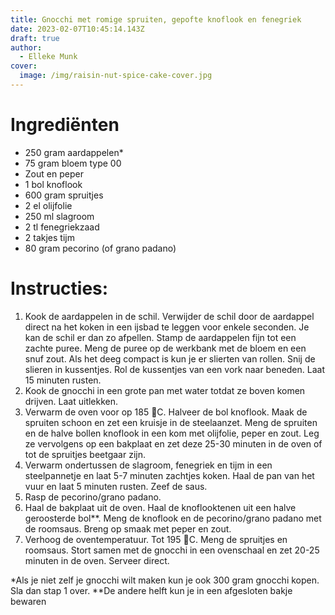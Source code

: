 ```yaml
---
title: Gnocchi met romige spruiten, gepofte knoflook en fenegriek
date: 2023-02-07T10:45:14.143Z
draft: true
author:
  - Elleke Munk
cover:
  image: /img/raisin-nut-spice-cake-cover.jpg
---
```

# Ingrediënten

* 250 gram aardappelen*
* 75 gram bloem type 00
* Zout en peper
* 1 bol knoflook
* 600 gram spruitjes
* 2 el olijfolie
* 250 ml slagroom
* 2 tl fenegriekzaad
* 2 takjes tijm
* 80 gram pecorino (of grano padano)

# I﻿nstructies:

1. Kook de aardappelen in de schil. Verwijder de schil door de aardappel direct na het koken in een ijsbad te leggen voor enkele seconden. Je kan de schil er dan zo afpellen. Stamp de aardappelen fijn tot een zachte puree. Meng de puree op de werkbank met de bloem en een snuf zout. Als het deeg compact is kun je er slierten van rollen. Snij de slieren in kussentjes. Rol de kussentjes van een vork naar beneden. Laat 15 minuten rusten. 
2. Kook de gnocchi in een grote pan met water totdat ze boven komen drijven. Laat uitlekken.
3. Verwarm de oven voor op 185 C. Halveer de bol knoflook. Maak de spruiten schoon en zet een kruisje in de steelaanzet. Meng de spruiten en de halve bollen knoflook in een kom met olijfolie, peper en zout. Leg ze vervolgens op een bakplaat en zet deze 25-30 minuten in de oven of tot de spruitjes beetgaar zijn.
4. Verwarm ondertussen de slagroom, fenegriek en tijm in een steelpannetje en laat 5-7 minuten zachtjes koken. Haal de pan van het vuur en laat 5 minuten rusten. Zeef de saus.
5. Rasp de pecorino/grano padano.
6. Haal de bakplaat uit de oven. Haal de knoflooktenen uit een halve geroosterde bol\*\*. Meng de knoflook en de pecorino/grano padano met de roomsaus. Breng op smaak met peper en zout.
7. Verhoog de oventemperatuur. Tot 195 C. Meng de spruitjes en roomsaus. Stort samen met de gnocchi in een ovenschaal en zet 20-25 minuten in de oven. Serveer direct.

\*Als je niet zelf je gnocchi wilt maken kun je ook 300 gram gnocchi kopen. Sla dan stap 1 over.
\**De andere helft kun je in een afgesloten bakje bewaren